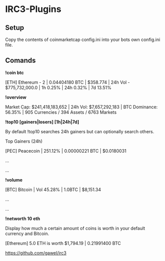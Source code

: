 # IRC3-Plugins

## Setup

Copy the contents of coinmarketcap config.ini into your bots own config.ini file. 

## Comands

**!coin btc**

[ETH] Ethereum - 2 | 0.04404180 BTC | $358.774 | 24h Vol - $775,732,000.0 | 1h 0.25% | 24h 0.32% | 7d 13.51%


**!overview**

Market Cap: $241,418,183,652 | 24h Vol: $7,657,292,183 | BTC Dominance: 56.35% | 905 Currencies / 394 Assets / 6763 Markets


**!top10 [gainers|losers] [1h|24h|7d]**

By default !top10 searches 24h gainers but can optionally search others.

Top Gainers (24h)

[PEC] Peacecoin | 251.12% | 0.00000221 BTC | $0.0180031

...

...

**!volume**

[BTC] Bitcoin | Vol 45.28% | 1.0BTC | $8,151.34

...

...


**!networth 10 eth**

Display how much a certain amount of coins is worth in your default currency and Bitcoin.

[Ethereum] 5.0 ETH is worth $1,794.19 | 0.21991400 BTC

https://github.com/gawel/irc3
